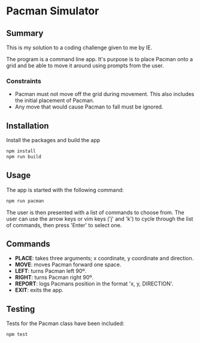 # Pacman Simulator

## Summary

This is my solution to a coding challenge given to me by IE.

The program is a command line app. It's purpose is to place Pacman onto a grid and be able to move it around using prompts from the user.

### Constraints

- Pacman must not move off the grid during movement. This also includes the initial placement of Pacman.
- Any move that would cause Pacman to fall must be ignored.

## Installation

Install the packages and build the app

```bash
npm install
npm run build
```

## Usage

The app is started with the following command:

```bash
npm run pacman
```

The user is then presented with a list of commands to choose from. The user can use the arrow keys or vim keys ('j' and 'k') to cycle through the list of commands, then press 'Enter' to select one.

## Commands

- **PLACE**: takes three arguments; x coordinate, y coordinate and direction.
- **MOVE**: moves Pacman forward one space.
- **LEFT**: turns Pacman left 90º.
- **RIGHT**: turns Pacman right 90º.
- **REPORT**: logs Pacmans position in the format 'x, y, DIRECTION'.
- **EXIT**: exits the app.

## Testing

Tests for the Pacman class have been included:

```bash
npm test
```
